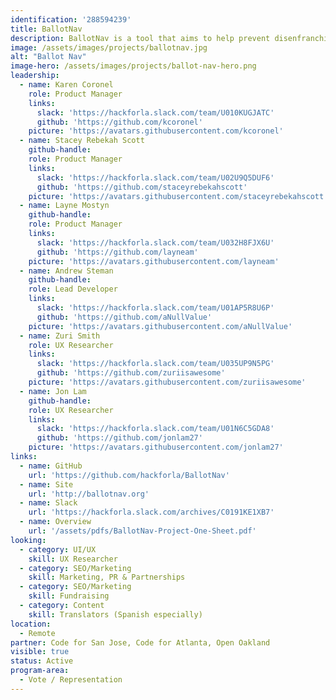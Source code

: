```yaml
---
identification: '288594239'
title: BallotNav
description: BallotNav is a tool that aims to help prevent disenfranchisement by providing reliable and up-to-date information on ballot drop off locations across the US. While some states have detailed information about ballot drop off locations, others leave it up to the local jurisdiction to publish that information. In some states, Counties, Towns, Parishes, etc., do not have websites, so there is no reliable online source for ballot drop off information. BallotNav was created to provide a reliable online resource about where to drop your ballot, hours, accessibility, etc. We do this by calling each Jurisdictional office provided by the secretaries of state and confirming locations details.
image: /assets/images/projects/ballotnav.jpg
alt: "Ballot Nav"
image-hero: /assets/images/projects/ballot-nav-hero.png
leadership:
  - name: Karen Coronel
    role: Product Manager
    links:
      slack: 'https://hackforla.slack.com/team/U010KUGJATC'
      github: 'https://github.com/kcoronel'
    picture: 'https://avatars.githubusercontent.com/kcoronel'
  - name: Stacey Rebekah Scott
    github-handle:
    role: Product Manager
    links:
      slack: 'https://hackforla.slack.com/team/U02U9Q5DUF6'
      github: 'https://github.com/staceyrebekahscott'
    picture: 'https://avatars.githubusercontent.com/staceyrebekahscott'
  - name: Layne Mostyn
    github-handle:
    role: Product Manager
    links:
      slack: 'https://hackforla.slack.com/team/U032H8FJX6U'
      github: 'https://github.com/layneam'
    picture: 'https://avatars.githubusercontent.com/layneam'
  - name: Andrew Steman
    github-handle:
    role: Lead Developer
    links:
      slack: 'https://hackforla.slack.com/team/U01AP5R8U6P'
      github: 'https://github.com/aNullValue'
    picture: 'https://avatars.githubusercontent.com/aNullValue'
  - name: Zuri Smith
    role: UX Researcher
    links:
      slack: 'https://hackforla.slack.com/team/U035UP9N5PG'
      github: 'https://github.com/zuriisawesome'
    picture: 'https://avatars.githubusercontent.com/zuriisawesome'
  - name: Jon Lam
    github-handle:
    role: UX Researcher
    links:
      slack: 'https://hackforla.slack.com/team/U01N6C5GDA8'
      github: 'https://github.com/jonlam27'
    picture: 'https://avatars.githubusercontent.com/jonlam27'
links:
  - name: GitHub
    url: 'https://github.com/hackforla/BallotNav'
  - name: Site
    url: 'http://ballotnav.org'
  - name: Slack
    url: 'https://hackforla.slack.com/archives/C0191KE1XB7'
  - name: Overview
    url: '/assets/pdfs/BallotNav-Project-One-Sheet.pdf'
looking:
  - category: UI/UX
    skill: UX Researcher
  - category: SEO/Marketing
    skill: Marketing, PR & Partnerships
  - category: SEO/Marketing
    skill: Fundraising
  - category: Content
    skill: Translators (Spanish especially)
location:
  - Remote
partner: Code for San Jose, Code for Atlanta, Open Oakland
visible: true
status: Active
program-area:
  - Vote / Representation
---
```

